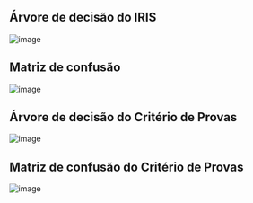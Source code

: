 ## Árvore de decisão do IRIS  
![image](https://github.com/user-attachments/assets/f1d73fea-3f07-4e55-a808-412a3cfa9ae5)

## Matriz de confusão  
![image](https://github.com/user-attachments/assets/f343e36a-86ff-4dfb-89bb-0ba2224c8bc1)

## Árvore de decisão do Critério de Provas
![image](https://github.com/user-attachments/assets/aeb79ec1-bdcc-4607-b3e9-ea01742cfbca)

## Matriz de confusão do Critério de Provas
![image](https://github.com/user-attachments/assets/607a0aa5-7131-4e36-983e-9926be792b58)
